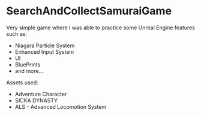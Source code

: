 # SearchAndCollectSamuraiGame
 
Very simple game where I was able to practice some Unreal Engine features such as:
- Niagara Particle System
- Enhanced Input System
- UI
- BluePrints
- and more...

Assets used:
- Adventure Character
- SICKA DYNASTY
- ALS - Advanced Locomotion System
